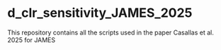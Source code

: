 # d_clr_sensitivity_JAMES_2025
This repository contains all the scripts used in the paper Casallas et al. 2025 for JAMES
